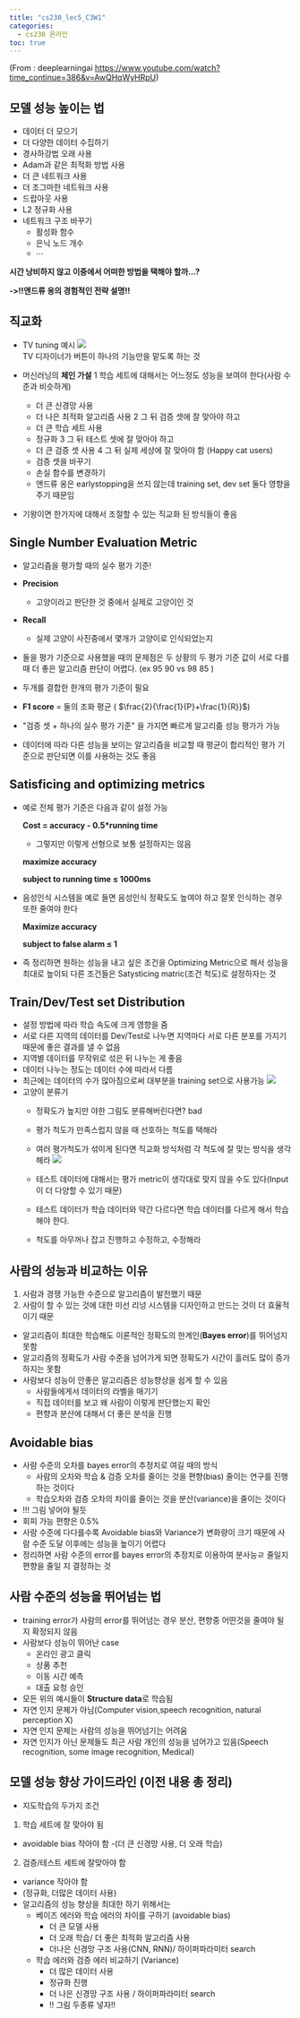 ```yaml
---
title: "cs230_lec5_C3W1"
categories: 
  - cs230 온라인 
toc: true
---
```

(From : deeplearningai 
https://www.youtube.com/watch?time_continue=386&v=AwQHqWyHRpU)

## 모델 성능 높이는 법
- 데이터 더 모으기
- 더 다양한 데이터 수집하기
- 경사하강법 오래 사용
- Adam과 같은 최적화 방법 사용
- 더 큰 네트워크 사용
- 더 조그마한 네트워크 사용
- 드랍아웃 사용
- L2 정규화 사용
- 네트워크 구조 바꾸기
  - 활성화 함수
  - 은닉 노드 개수
  - $\cdots$

**시간 낭비하지 않고 이중에서 어떠한 방법을 택해야 할까...?**

**->!!앤드류 옹의 경험적인 전략 설명!!**


## 직교화
- TV tuning 예시
![](../assets/img/images/2019-11-26-12-21-06.png)  
  TV 디자이너가 버튼이 하나의 기능만을 맡도록 하는 것

- 머신러닝의 **체인 가설**
  1 학습 세트에 대해서는 어느정도 성능을 보여야 한다(사람 수준과 비슷하게)
    - 더 큰 신경망 사용
    - 더 나은 최적화 알고리즘 사용
  2 그 뒤 검증 셋에 잘 맞아야 하고
    - 더 큰 학습 세트 사용
    - 정규화
  3 그 뒤 테스트 셋에 잘 맞아야 하고
    - 더 큰 검증 셋 사용
  4 그 뒤 실제 세상에 잘 맞아야 함 (Happy cat users)
    - 검증 셋을 바꾸기
    - 손실 함수를 변경하기
  - 앤드류 옹은 earlystopping을 쓰지 않는데 training set, dev set 둘다 영향을 주기 때문임
- 기왕이면 한가지에 대해서 조절할 수 있는 직교화 된 방식들이 좋음

## Single Number Evaluation Metric
- 알고리즘을 평가할 때의 실수 평가 기준!
- **Precision**
  - 고양이라고 판단한 것 중에서 실제로 고양이인 것
- **Recall**
  - 실제 고양이 사진중에서 몇개가 고양이로 인식되었는지
- 둘을 평가 기준으로 사용했을 때의 문제점은 두 상황의 두 평가 기준 값이 서로 다를 때 더 좋은 알고리즘 판단이 어렵다. (ex 95 90 vs 98 85 )
- 두개를 결합한 한개의 평가 기준이 필요
- **F1 score** = 둘의 조화 평균
  ( $\frac{2}{\frac{1}{P}+\frac{1}{R}}$)

- "검증 셋 + 하나의 실수 평가 기준" 을 가지면 빠르게 알고리즒 성능 평가가 가능
- 데이터에 따라 다른 성능을 보이는 알고리즘을 비교할 때 평균이 합리적인 평가 기준으로 판단되면 이를 사용하는 것도 좋음

## Satisficing and optimizing metrics
- 예로 전체 평가 기준은 다음과 같이 설정 가능

   **Cost = accuracy - 0.5*running time**
  - 그렇지만 이렇게 선형으로 보통 설정하지는 않음

  **maximize accuracy** 
  
  **subject to running time $\leq$ 1000ms**
-  음성인식 시스템을 예로 들면 음성인식 정확도도 높여야 하고 잘못 인식하는 경우 또한 줄여야 한다
  
    **Maximize accuracy**
  
    **subject to false alarm $\leq$ 1**

- 즉 정리하면 원하는 성능을 내고 싶은 조건을 Optimizing Metric으로 해서 성능을 최대로 높이되 다른 조건들은 Satysticing matric(조건 척도)로 설정하자는 것

## Train/Dev/Test set Distribution
- 설정 방법에 따라 학습 속도에 크게 영향을 줌
- 서로 다른 지역의 데이터를 Dev/Test로 나누면 지역마다 서로 다른 분포를 가지기 때문에 좋은 결과를 낼 수 없음
- 지역별 데이터를 무작위로 섞은 뒤 나누는 게 좋음
- 데이터 나누는 정도는 데이터 수에 따라서 다름
- 최근에는 데이터의 수가 많아짐으로써 대부분을 training set으로 사용가능
![](../assets/img/images/2019-12-03-13-09-21.png)
- 고양이 분류기
  - 정확도가 높지만 야한 그림도 분류해버린다면? bad
  - 평가 척도가 만족스럽지 않을 때 선호하는 척도를 택해라
  - 여러 평가척도가 섞이게 된다면 직교화 방식처럼 각 척도에 잘 맞는 방식을 생각해라
  ![](../assets/img/images/2019-12-03-13-17-56.png)

  - 테스트 데이터에 대해서는 평가 metric이 생각대로 맞지 않을 수도 있다(Input이 더 다양할 수 있기 때문)
  - 테스트 데이터가 학습 데이터와 약간 다르다면 학습 데이터를 다르게 해서 학습해야 한다.
  - 척도를 아무꺼나 잡고 진행하고 수정하고, 수정해라

## 사람의 성능과 비교하는 이유
 1. 사람과 경쟁 가능한 수준으로 알고리즘이 발전했기 때문
2. 사람이 할 수 있는 것에 대한 미선 리넝 시스템을 디자인하고 만드는 것이 더 효율적이기 때문
- 알고리즘이 최대한 학습해도 이론적인 정확도의 한계인(**Bayes error**)를 뛰어넘지 못함
- 알고리즘의 정확도가 사람 수준을 넘어가게 되면 정확도가 시간이 흘러도 많이 증가하지는 못함
- 사람보다 성능이 안좋은 알고리즘은 성능향상을 쉽게 할 수 있음
  - 사람들에게서 데이터의 라벨을 매기기
  - 직접 데이터를 보고 왜 사람이 이렇게 판단했는지 확인
  - 편향과 분산에 대해서 더 좋은 분석을 진행

## Avoidable bias
- 사람 수준의 오차를 bayes error의 추정치로 여길 때의 방식
  - 사람의 오차와 학습 & 검증 오차를 줄이는 것을 편향(bias) 줄이는 연구를 진행하는 것이다
  - 학습오차와 검증 오차의 차이를 줄이는 것을 분산(variance)을 줄이는 것이다
- !!! 그림 넣어야 될듯
- 회피 가능 편향은 0.5% 
- 사람 수준에 다다를수록 Avoidable bias와 Variance가 변화량이 크기 때문에 사람 수준 도달 이후에는 성능을 높이기 어렵다
- 정리하면 사람 수준의 error를 bayes error의 추정치로 이용하여 분사능ㄹ 줄일지 편향을 줄일 지 결정하는 것

## 사람 수준의 성능을 뛰어넘는 법
- training error가 사람의 error를 뛰어넘는 경우 분산, 편향중 어떤것을 줄여야 될 지 확정되지 않음
- 사람보다 성능이 뛰어난 case
  - 온라인 광고 클릭
  - 상품 추천
  - 이동 시간 예측
  - 대출 요청 승인
- 모든 위의 예시들이 **Structure data**로 학습됨
- 자연 인지 문제가 아님(Computer vision,speech recognition, natural perception X)
- 자연 인지 문제는 사람의 성능을 뛰어넘기는 어려움
- 자연 인지가 아닌 문제들도 최근 사람 개인의 성능을 넘어가고 있음(Speech recognition, some image recognition, Medical)

## 모델 성능 향상 가이드라인 (이전 내용 총 정리)
- 지도학습의 두가지 조건
 1. 학습 세트에 잘 맞아야 됨
   - avoidable bias 작아야 함
   -(더 큰 신경망 사용, 더 오래 학습) 
 2. 검증/테스트 세트에 잘맞아야 함
   - variance 작아야 함
   - (정규화, 더많은 데이터 사용)
- 알고리즘의 성능 향상을 최대한 하기 위해서는
  - 베이즈 에러와 학습 에러의 차이를 구하기 (avoidable bias)
    - 더 큰 모델 사용
    - 더 오래 학습/ 더 좋은 최적화 알고리즘 사용
    - 더나은 신경망 구조 사용(CNN, RNN)/ 하이퍼파라미터 search
  - 학습 에러와 검증 에러 비교하기 (Variance)
    - 더 많은 데이터 사용
    - 정규화 진행
    - 더 나은 신경망 구조 사용 / 하이퍼파라미터 search
    - !! 그림 두종류 넣자!!